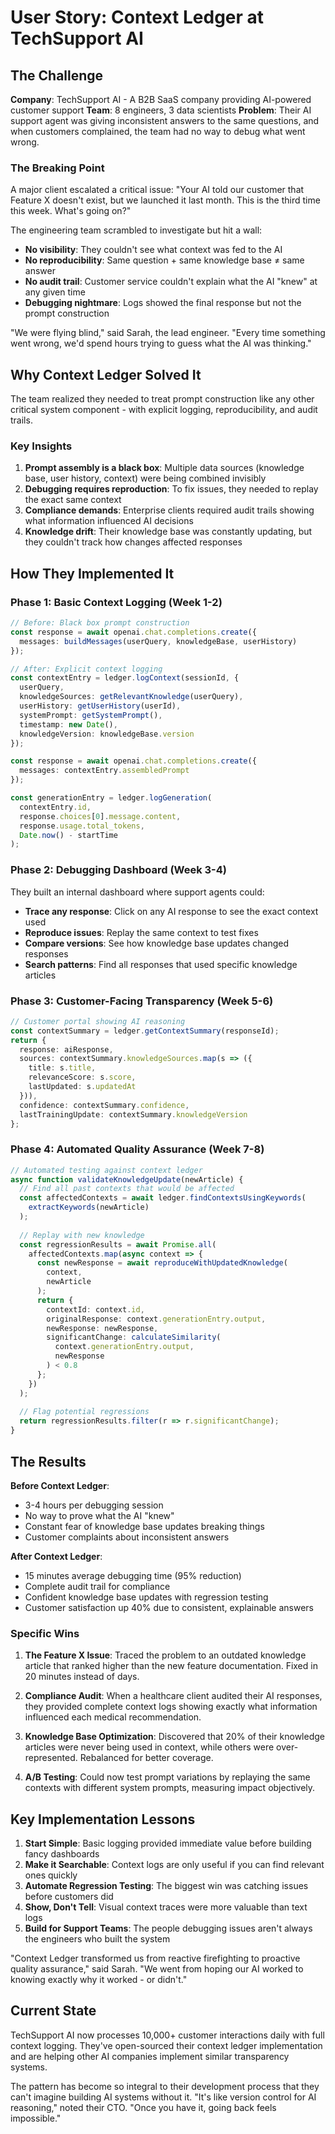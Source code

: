 # User Story: Context Ledger at TechSupport AI

## The Challenge

**Company**: TechSupport AI - A B2B SaaS company providing AI-powered customer support
**Team**: 8 engineers, 3 data scientists
**Problem**: Their AI support agent was giving inconsistent answers to the same questions, and when customers complained, the team had no way to debug what went wrong.

### The Breaking Point

A major client escalated a critical issue: "Your AI told our customer that Feature X doesn't exist, but we launched it last month. This is the third time this week. What's going on?"

The engineering team scrambled to investigate but hit a wall:
- **No visibility**: They couldn't see what context was fed to the AI
- **No reproducibility**: Same question + same knowledge base ≠ same answer
- **No audit trail**: Customer service couldn't explain what the AI "knew" at any given time
- **Debugging nightmare**: Logs showed the final response but not the prompt construction

"We were flying blind," said Sarah, the lead engineer. "Every time something went wrong, we'd spend hours trying to guess what the AI was thinking."

## Why Context Ledger Solved It

The team realized they needed to treat prompt construction like any other critical system component - with explicit logging, reproducibility, and audit trails.

### Key Insights

1. **Prompt assembly is a black box**: Multiple data sources (knowledge base, user history, context) were being combined invisibly
2. **Debugging requires reproduction**: To fix issues, they needed to replay the exact same context
3. **Compliance demands**: Enterprise clients required audit trails showing what information influenced AI decisions
4. **Knowledge drift**: Their knowledge base was constantly updating, but they couldn't track how changes affected responses

## How They Implemented It

### Phase 1: Basic Context Logging (Week 1-2)

```typescript
// Before: Black box prompt construction
const response = await openai.chat.completions.create({
  messages: buildMessages(userQuery, knowledgeBase, userHistory)
});

// After: Explicit context logging
const contextEntry = ledger.logContext(sessionId, {
  userQuery,
  knowledgeSources: getRelevantKnowledge(userQuery),
  userHistory: getUserHistory(userId),
  systemPrompt: getSystemPrompt(),
  timestamp: new Date(),
  knowledgeVersion: knowledgeBase.version
});

const response = await openai.chat.completions.create({
  messages: contextEntry.assembledPrompt
});

const generationEntry = ledger.logGeneration(
  contextEntry.id,
  response.choices[0].message.content,
  response.usage.total_tokens,
  Date.now() - startTime
);
```

### Phase 2: Debugging Dashboard (Week 3-4)

They built an internal dashboard where support agents could:
- **Trace any response**: Click on any AI response to see the exact context used
- **Reproduce issues**: Replay the same context to test fixes
- **Compare versions**: See how knowledge base updates changed responses
- **Search patterns**: Find all responses that used specific knowledge articles

### Phase 3: Customer-Facing Transparency (Week 5-6)

```typescript
// Customer portal showing AI reasoning
const contextSummary = ledger.getContextSummary(responseId);
return {
  response: aiResponse,
  sources: contextSummary.knowledgeSources.map(s => ({
    title: s.title,
    relevanceScore: s.score,
    lastUpdated: s.updatedAt
  })),
  confidence: contextSummary.confidence,
  lastTrainingUpdate: contextSummary.knowledgeVersion
};
```

### Phase 4: Automated Quality Assurance (Week 7-8)

```typescript
// Automated testing against context ledger
async function validateKnowledgeUpdate(newArticle) {
  // Find all past contexts that would be affected
  const affectedContexts = await ledger.findContextsUsingKeywords(
    extractKeywords(newArticle)
  );
  
  // Replay with new knowledge
  const regressionResults = await Promise.all(
    affectedContexts.map(async context => {
      const newResponse = await reproduceWithUpdatedKnowledge(
        context, 
        newArticle
      );
      return {
        contextId: context.id,
        originalResponse: context.generationEntry.output,
        newResponse: newResponse,
        significantChange: calculateSimilarity(
          context.generationEntry.output, 
          newResponse
        ) < 0.8
      };
    })
  );
  
  // Flag potential regressions
  return regressionResults.filter(r => r.significantChange);
}
```

## The Results

**Before Context Ledger**:
- 3-4 hours per debugging session
- No way to prove what the AI "knew"
- Constant fear of knowledge base updates breaking things
- Customer complaints about inconsistent answers

**After Context Ledger**:
- 15 minutes average debugging time (95% reduction)
- Complete audit trail for compliance
- Confident knowledge base updates with regression testing
- Customer satisfaction up 40% due to consistent, explainable answers

### Specific Wins

1. **The Feature X Issue**: Traced the problem to an outdated knowledge article that ranked higher than the new feature documentation. Fixed in 20 minutes instead of days.

2. **Compliance Audit**: When a healthcare client audited their AI responses, they provided complete context logs showing exactly what information influenced each medical recommendation.

3. **Knowledge Base Optimization**: Discovered that 20% of their knowledge articles were never being used in context, while others were over-represented. Rebalanced for better coverage.

4. **A/B Testing**: Could now test prompt variations by replaying the same contexts with different system prompts, measuring impact objectively.

## Key Implementation Lessons

1. **Start Simple**: Basic logging provided immediate value before building fancy dashboards
2. **Make it Searchable**: Context logs are only useful if you can find relevant ones quickly
3. **Automate Regression Testing**: The biggest win was catching issues before customers did
4. **Show, Don't Tell**: Visual context traces were more valuable than text logs
5. **Build for Support Teams**: The people debugging issues aren't always the engineers who built the system

"Context Ledger transformed us from reactive firefighting to proactive quality assurance," said Sarah. "We went from hoping our AI worked to knowing exactly why it worked - or didn't."

## Current State

TechSupport AI now processes 10,000+ customer interactions daily with full context logging. They've open-sourced their context ledger implementation and are helping other AI companies implement similar transparency systems.

The pattern has become so integral to their development process that they can't imagine building AI systems without it. "It's like version control for AI reasoning," noted their CTO. "Once you have it, going back feels impossible."
